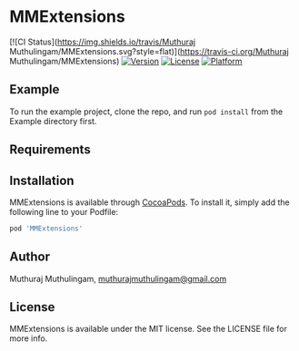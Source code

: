 # MMExtensions

[![CI Status](https://img.shields.io/travis/Muthuraj Muthulingam/MMExtensions.svg?style=flat)](https://travis-ci.org/Muthuraj Muthulingam/MMExtensions)
[![Version](https://img.shields.io/cocoapods/v/MMExtensions.svg?style=flat)](https://cocoapods.org/pods/MMExtensions)
[![License](https://img.shields.io/cocoapods/l/MMExtensions.svg?style=flat)](https://cocoapods.org/pods/MMExtensions)
[![Platform](https://img.shields.io/cocoapods/p/MMExtensions.svg?style=flat)](https://cocoapods.org/pods/MMExtensions)

## Example

To run the example project, clone the repo, and run `pod install` from the Example directory first.

## Requirements

## Installation

MMExtensions is available through [CocoaPods](https://cocoapods.org). To install
it, simply add the following line to your Podfile:

```ruby
pod 'MMExtensions'
```

## Author

Muthuraj Muthulingam, muthurajmuthulingam@gmail.com

## License

MMExtensions is available under the MIT license. See the LICENSE file for more info.
